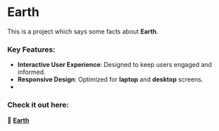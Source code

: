 # **Earth**

This is a project which says some facts about **Earth**.

### **Key Features**:
- **Interactive User Experience**: Designed to keep users engaged and informed.
- **Responsive Design**: Optimized for **laptop** and **desktop** screens.
- 
### **Check it out here**:  
🔗 [**Earth**](https://misbahansar.github.io/Earth/)
